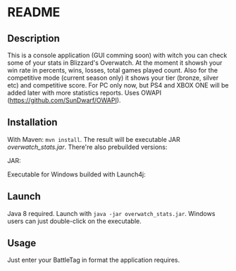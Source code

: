 # README

## Description
This is a console application (GUI comming soon) with witch you can check some of your stats in Blizzard's Overwatch. At the moment it showsh your win rate in percents, wins, losses, total games played count. Also for the competitive mode (current season only) it shows your tier (bronze, silver etc) and competitive score. For PC only now, but PS4 and XBOX ONE will be added later with more statistics reports. Uses OWAPI (https://github.com/SunDwarf/OWAPI).

## Installation
With Maven: `mvn install`. The result will be executable JAR *overwatch_stats.jar*.
There're also prebuilded versions:

JAR:

Executable for Windows builded with Launch4j: 

## Launch
Java 8 required. Launch with `java -jar overwatch_stats.jar`. Windows users can just double-click on the executable. 

## Usage
Just enter your BattleTag in format the application requires.
